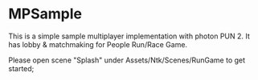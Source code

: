 # MPSample
 
This is a simple sample multiplayer implementation with photon PUN 2. It has lobby & matchmaking for People Run/Race Game.

Please open scene "Splash" under Assets/Ntk/Scenes/RunGame to get started;

